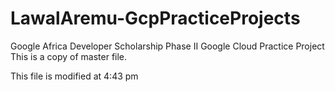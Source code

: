# LawalAremu-GcpPracticeProjects
Google Africa Developer Scholarship Phase II  Google Cloud Practice Project
This is a copy of master file.

This file is modified at 4:43 pm

